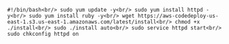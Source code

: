 `#!/bin/bash<br/>
sudo yum update -y<br/>
sudo yum install httpd -y<br/>
sudo yum install ruby -y<br/>
wget https://aws-codedeploy-us-east-1.s3.us-east-1.amazonaws.com/latest/install<br/>
chmod +x ./install<br/>
sudo ./install auto<br/>
sudo service httpd start<br/>
sudo chkconfig httpd on`<br/>
